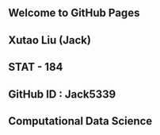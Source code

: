 ## Welcome to GitHub Pages




Xutao Liu (Jack)
----------------------------
STAT - 184
----------------------------
GitHub ID : 	Jack5339
----------------------------
Computational Data Science
----------------------------
